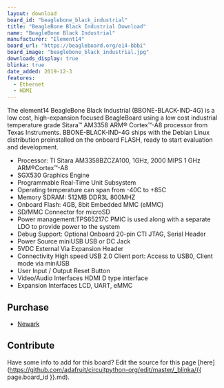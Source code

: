 ```yaml
---
layout: download
board_id: "beaglebone_black_industrial"
title: "BeagleBone Black Industrial Download"
name: "BeagleBone Black Industrial"
manufacturer: "Element14"
board_url: "https://beagleboard.org/e14-bbbi"
board_image: "beaglebone_black_industrial.jpg"
downloads_display: true
blinka: true
date_added: 2019-12-3
features:
  - Ethernet
  - HDMI
---
```


The element14 BeagleBone Black Industrial (BBONE-BLACK-IND-4G) is a low cost, high-expansion focused BeagleBoard using a low cost industrial temperature grade Sitara™ AM3358 ARM® Cortex™-A8 processor from Texas Instruments. BBONE-BLACK-IND-4G ships with the Debian Linux distribution preinstalled on the onboard FLASH, ready to start evaluation and development.

- Processor: TI Sitara AM3358BZCZA100, 1GHz, 2000 MIPS 1 GHz ARM®Cortex™-A8
- SGX530 Graphics Engine
- Programmable Real-Time Unit Subsystem
- Operating temperature can span from -40C to +85C
- Memory SDRAM: 512MB DDR3L 800MHZ
- Onboard Flash: 4GB, 8bit Embedded MMC (eMMC)
- SD/MMC Connector for microSD
- Power management:TPS65217C PMIC is used along with a separate LDO to provide power to the system
- Debug Support: Optional Onboard 20-pin CTI JTAG, Serial Header
- Power Source miniUSB USB or DC Jack
- 5VDC External Via Expansion Header
- Connectivity High speed USB 2.0 Client port: Access to USB0, Client mode via miniUSB
- User Input / Output Reset Button
- Video/Audio Interfaces HDMI D type interface
- Expansion Interfaces LCD, UART, eMMC

## Purchase
* [Newark](https://www.newark.com/element14/bbone-black-ind-4g/beaglebone-black-industrial/dp/76Y2810)

## Contribute

Have some info to add for this board? Edit the source for this page [here](https://github.com/adafruit/circuitpython-org/edit/master/_blinka/{{ page.board_id }}.md).
